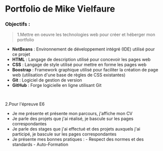 # Portfolio de Mike Vielfaure

### Objectifs :

>1.Mettre en oeuvre les technologies web pour créer et héberger mon portfolio



  - **NetBeans** : Environnement de développement intégré (IDE) utilisé pour ce projet
  - **HTML** : Langage de description utilisé pour concevoir les pages web
  - **CSS** : Langage de style utilisé pour mettre en forme les pages web
  - **Boostrap** : Framework graphique utilisé pour faciliter la création de page web (utilisation d'une base de règles de CSS existantes)
  - **Git** : Logiciel de gestion de version
  - **GitHub** : Forge logicielle en ligne utilisant Git
  <br>
  
2.Pour l'épreuve E6

  - Je me présente et présente mon parcours, j'affiche mon CV
  - Je parle des projets que j'ai réalisé, je bascule sur les pages correspondantes
  - Je parle des stages que j'ai effectué et des projets auxquels j'ai participé, je bascule sur les pages correspondantes
  - Je présente mes bonnes pratiques :
        - Respect des normes et des standards
        - Auto-Formation

